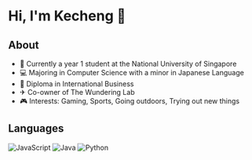 # Hi, I'm Kecheng 👋

## About
- 📖 Currently a year 1 student at the National University of Singapore
- 💻 Majoring in Computer Science with a minor in Japanese Language
- 💼 Diploma in International Business
- ✈ Co-owner of The Wundering Lab
- 🎮 Interests: Gaming, Sports, Going outdoors, Trying out new things

## Languages 
![JavaScript](https://img.shields.io/badge/javascript-%23323330.svg?style=for-the-badge&logo=javascript&logoColor=%23F7DF1E)
![Java](https://img.shields.io/badge/java-%23ED8B00.svg?style=for-the-badge&logo=java&logoColor=black)
![Python](https://img.shields.io/badge/python-3670A0?style=for-the-badge&logo=python&logoColor=ffdd54)
